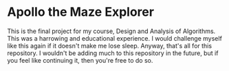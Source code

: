 # Apollo the Maze Explorer
This is the final project for my course, Design and Analysis of Algorithms.
This was a harrowing and educational experience. I would challenge myself like this again if it doesn't make me lose sleep. Anyway, that's all for this repository. I wouldn't be adding much to this repository in the future, but if you feel like continuing it, then you're free to do so.